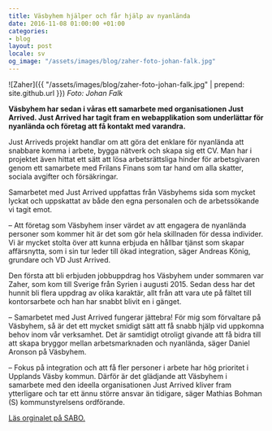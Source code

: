 ```yaml
---
title: Väsbyhem hjälper och får hjälp av nyanlända
date: 2016-11-08 01:00:00 +01:00
categories:
- blog
layout: post
locale: sv
og_image: "/assets/images/blog/zaher-foto-johan-falk.jpg"
---
```


![Zaher]({{ "/assets/images/blog/zaher-foto-johan-falk.jpg" | prepend: site.github.url }})
_Foto: Johan Falk_

__Väsbyhem har sedan i våras ett samarbete med organisationen Just Arrived. Just Arrived har tagit fram en webapplikation som underlättar för nyanlända och företag att få kontakt med varandra.__

Just Arriveds projekt handlar om att göra det enklare för nyanlända att snabbare komma i arbete, bygga nätverk och skapa sig ett CV. Man har i projektet även hittat ett sätt att lösa arbetsrättsliga hinder för arbetsgivaren genom ett samarbete med Frilans Finans som tar hand om alla skatter, sociala avgifter och försäkringar.

Samarbetet med Just Arrived uppfattas från Väsbyhems sida som mycket lyckat och uppskattat av både den egna personalen och de arbetssökande vi tagit emot.

– Att företag som Väsbyhem inser värdet av att engagera de nyanlända personer som kommer hit är det som gör hela skillnaden för dessa individer. Vi är mycket stolta över att kunna erbjuda en hållbar tjänst som skapar affärsnytta, som i sin tur leder till ökad integration, säger Andreas König, grundare och VD Just Arrived.

Den första att bli erbjuden jobbuppdrag hos Väsbyhem under sommaren var Zaher, som kom till Sverige från Syrien i augusti 2015. Sedan dess har det hunnit bli flera uppdrag av olika karaktär, allt från att vara ute på fältet till kontorsarbete och han har snabbt blivit en i gänget.

– Samarbetet med Just Arrived fungerar jättebra! För mig som förvaltare på Väsbyhem, så är det ett mycket smidigt sätt att få snabb hjälp vid uppkomna behov inom vår verksamhet. Det är samtidigt otroligt givande att få bidra till att skapa bryggor mellan arbetsmarknaden och nyanlända, säger Daniel Aronson på Väsbyhem.

– Fokus på integration och att få fler personer i arbete har hög prioritet i Upplands Väsby kommun. Därför är det glädjande att Väsbyhem i samarbete med den ideella organisationen Just Arrived kliver fram ytterligare och tar ett ännu större ansvar än tidigare, säger Mathias Bohman (S) kommunstyrelsens ordförande.

[Läs orginalet på SABO.](http://www.sabo.se/aktuellt/nyheter_m/2016/nov/Sidor/Vasbyhem-hjalper-och-far-hjalp-av-nyanlanda.aspx)


